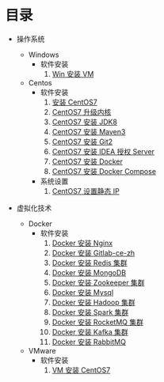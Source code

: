 # 目录

-   操作系统
    -   Windows
        -   软件安装
            1.  [Win 安装 VM](操作系统/Windows/软件安装/01-Win安装VM.md)
    -   Centos
        -   软件安装
            1.  [安装 CentOS7](操作系统/CentOS/软件安装/01-安装CentOS7.md)
            2.  [CentOS7 升级内核](操作系统/CentOS/软件安装/02-CentOS7升级内核.md)
            3.  [CentOS7 安装 JDK8](操作系统/CentOS/软件安装/03-CentOS7安装JDK8.md)
            4.  [CentOS7 安装 Maven3](操作系统/CentOS/软件安装/04-CentOS7安装Maven3.md)
            5.  [CentOS7 安装 Git2](操作系统/CentOS/软件安装/05-CentOS7安装Git2.md)
            6.  [CentOS7 安装 IDEA 授权 Server](操作系统/CentOS/软件安装/06-CentOS7安装IDEA授权Server.md)
            7.  [CentOS7 安装 Docker](操作系统/CentOS/软件安装/07-CentOS7安装Docker.md)
            8.  [CentOS7 安装 Docker Compose](操作系统/CentOS/软件安装/08-CentOS7安装DockerCompose.md)
        -   系统设置
            1.  [CentOS7 设置静态 IP](操作系统/CentOS/系统设置/01-CentOS7设置静态IP.md)

-   虚拟化技术
    -   Docker
        -   软件安装
            1.  [Docker 安装 Nginx](虚拟化技术/Docker/软件安装/01-Docker安装Nginx.md)
            2.  [Docker 安装 Gitlab-ce-zh](虚拟化技术/Docker/软件安装/02-Docker安装Gitlab.md)
            3.  [Docker 安装 Redis 集群](虚拟化技术/Docker/软件安装/03-Docker安装Redis集群.md)
            4.  [Docker 安装 MongoDB](虚拟化技术/Docker/软件安装/04-Docker安装MongoDB.md)
            5.  [Docker 安装 Zookeeper 集群](虚拟化技术/Docker/软件安装/05-Docker安装Zookeeper集群.md)
            6.  [Docker 安装 Mysql](虚拟化技术/Docker/软件安装/06-Docker安装Mysql.md)
            7.  [Docker 安装 Hadoop 集群](虚拟化技术/Docker/软件安装/07-Docker安装Hadoop集群.md)
            8.  [Docker 安装 Spark 集群](虚拟化技术/Docker/软件安装/08-Docker安装Spark集群.md)
            9.  [Docker 安装 RocketMQ 集群](虚拟化技术/Docker/软件安装/09-Docker安装RocketMQ集群.md)
            10. [Docker 安装 Kafka 集群](虚拟化技术/Docker/软件安装/10-Docker安装Kafka集群.md)
            11. [Docker 安装 RabbitMQ](虚拟化技术/Docker/软件安装/11-Docker安装RabbitMQ.md)
    -   VMware
        -   软件安装
            1.  [VM 安装 CentOS7](虚拟化技术/VMware/软件安装/01-VM安装CentOS7.md)
